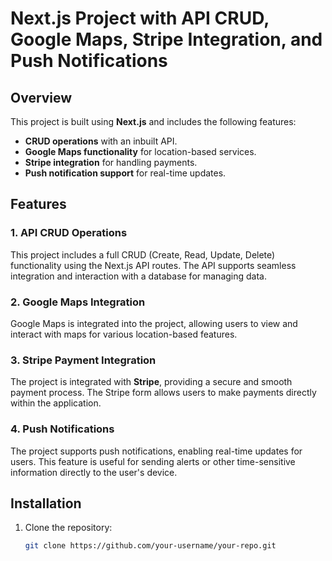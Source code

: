 # Next.js Project with API CRUD, Google Maps, Stripe Integration, and Push Notifications

## Overview

This project is built using **Next.js** and includes the following features:

- **CRUD operations** with an inbuilt API.
- **Google Maps functionality** for location-based services.
- **Stripe integration** for handling payments.
- **Push notification support** for real-time updates.

## Features

### 1. API CRUD Operations
This project includes a full CRUD (Create, Read, Update, Delete) functionality using the Next.js API routes. The API supports seamless integration and interaction with a database for managing data.

### 2. Google Maps Integration
Google Maps is integrated into the project, allowing users to view and interact with maps for various location-based features.

### 3. Stripe Payment Integration
The project is integrated with **Stripe**, providing a secure and smooth payment process. The Stripe form allows users to make payments directly within the application.

### 4. Push Notifications
The project supports push notifications, enabling real-time updates for users. This feature is useful for sending alerts or other time-sensitive information directly to the user's device.

## Installation

1. Clone the repository:
   ```bash
   git clone https://github.com/your-username/your-repo.git
